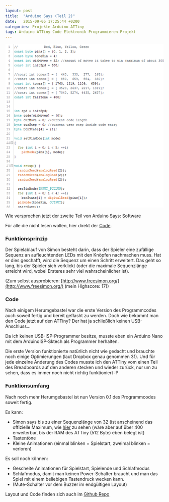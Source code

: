 ```yaml
---
layout: post
title:  "Arduino Says (Teil 2)"
date:   2015-09-05 17:25:44 +0200
categories: Projekte Arduino ATTiny
tags: Arduino ATTiny Code Elektronik Programmieren Projekt
---
```


![Code Ausschnitt](/uploads/2015-09-05-ATTiny-says-code1.png)

Wie versprochen jetzt der zweite Teil von Arduino Says: Software

Für alle die nicht lesen wollen, hier direkt der [Code](https://github.com/LeoDJ/ATTiny-Says/blob/master/ATTiny_says/ATTiny_says.ino).
### Funktionsprinzip
Der Spielablauf von Simon besteht darin, dass der Spieler eine zufällige Sequenz an aufleuchtenden LEDs mit den Knöpfen nachmachen muss. Hat er dies geschafft, wird die Sequenz um einen Schritt erweitert. Das geht so lang, bis der Spieler sich verklickt (oder die maximale Sequenzlänge erreicht wird, wobei Ersteres sehr viel wahrscheinlicher ist).

(Zum selbst ausprobieren: [http://www.freesimon.org/](http://www.freesimon.org/) (mein Highscore: 17))
### Code
Nach einigem Herumgebastel war die erste Version des Programmcodes auch soweit fertig und bereit geflasht zu werden. Doch wie bekommt man den Code jetzt auf den ATTiny? Der hat ja schließlich keinen USB-Anschluss...

<!--more-->

Da ich keinen USB-ISP-Programmer besitze, musste eben ein Arduino Nano mit dem ArduinoISP-Sktech als Programmer herhalten.

Die erste Version funktionierte natürlich nicht wie gedacht und brauchte noch einige Optimierungen (laut Dropbox genau genommen 31). Und für jede einzelne Änderung des Codes musste ich den ATTiny vom einen Teil des Breadboards auf den anderen stecken und wieder zurück, nur um zu sehen, dass es immer noch nicht richtig funktioniert :P
### Funktionsumfang
Nach noch mehr Herumgebastel ist nun Version 0.1 des Programmcodes soweit fertig.

Es kann:

  - Simon says bis zu einer Sequenzlänge von 32 (ist anscheinend das offizielle Maximum, wie [hier](https://youtu.be/F3LjJITuheM?t=2m29s) zu sehen (wäre aber auf über 400 erweiterbar, bis der RAM des ATTiny (512 Byte) eben belegt ist)
  - Tastentöne
  - Kleine Animationen (einmal blinken = Spielstart, zweimal blinken = verloren)

Es soll noch können:

  - Gescheite Animationen für Spielstart, Spielende und Schlafmodus
  - Schlafmodus, damit man keinen Power-Schalter braucht und man das Spiel mit einem beliebigen Tastendruck wecken kann.
  - (Mute-Schalter vor dem Buzzer im endgültigen Layout)


Layout und Code finden sich auch im [Github Repo](https://github.com/LeoDJ/ATTiny-Says)